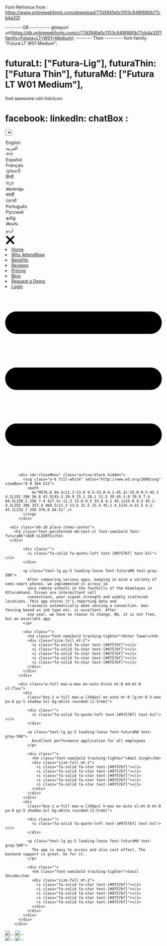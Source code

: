 Font-Refrence from : https://www.onlinewebfonts.com/download/77d394fa0c1103c648f880b77cb4a32f

<link href="https://db.onlinewebfonts.com/c/eed3e25fcebee219b159478c4e167fd0?family=Futura+Thin" rel="stylesheet">
<link href="https://db.onlinewebfonts.com/c/cdf72388115e4baec39bfc220cc786af?family=Futura-Lig" rel="stylesheet">
<link href="https://db.onlinewebfonts.com/c/77d394fa0c1103c648f880b77cb4a32f?family=Futura+LT+W01+Medium"
    rel="stylesheet">

-------- OR ----------
@import url(https://db.onlinewebfonts.com/c/77d394fa0c1103c648f880b77cb4a32f?family=Futura+LT+W01+Medium);
-------- Then ---------
font-family: "Futura LT W01 Medium";

futuraLt: ["Futura-Lig"],
futuraThin: ["Futura Thin"],
futuraMd: ["Futura LT W01 Medium"],
========================
font awesome cdn link/icon:

<link rel="stylesheet" href="https://cdnjs.cloudflare.com/ajax/libs/font-awesome/6.6.0/css/all.min.css" integrity="sha512-Kc323vGBEqzTmouAECnVceyQqyqdsSiqLQISBL29aUW4U/M7pSPA/gEUZQqv1cwx4OnYxTxve5UMg5GT6L4JJg==" crossorigin="anonymous" referrerpolicy="no-referrer" />

facebook: <i class="fa-brands fa-square-facebook"></i>
linkedIn: <i class="fa-brands fa-linkedin"></i>
chatBox : <i class="fa-regular fa-comment-dots"></i> <!--revers it -->
========================

<select id="dropdownDividerButton" data-dropdown-toggle="dropdownDivider" 
class="bg-countryBtn text-[#ffffff] text-base px-1 ml-5 py-2 outline-none border-none appearance-none cursor-pointer">

<option value="English" selected>English</option>
<option value="العربية">العربية</option>
<option value="বাংলা">বাংলা</option>
<option value="Español">Español</option>
<option value="Français">Français</option>
<option value="ગુજરાતી">ગુજરાતી</option>
<option value="हिन्दी">हिन्दी</option>
<option value="ಕನ್ನಡ">ಕನ್ನಡ</option>
<option value="മലയാളം">മലയാളം</option>
<option value="मराठी">मराठी</option>
<option value="ਪੰਜਾਬੀ">ਪੰਜਾਬੀ</option>
<option value="Português">Português</option>
<option value="Русский">Русский</option>
<option value="தமிழ்">தமிழ்</option>
<option value="తెలుగు">తెలుగు</option>
<option value="اردو">اردو</option>  
</select>

<div class="logo flex items-center justify-between px-4 border-b border-heroBtn cursor-pointer">
<div class="Xicon">
<svg class="fill-white" xmlns="http://www.w3.org/2000/svg" viewBox="0 0 384 512" width="2rem">
<path
d="M342.6 150.6c12.5-12.5 12.5-32.8 0-45.3s-32.8-12.5-45.3 0L192 210.7 86.6 105.4c-12.5-12.5-32.8-12.5-45.3 0s-12.5 32.8 0 45.3L146.7 256 41.4 361.4c-12.5 12.5-12.5 32.8 0 45.3s32.8 12.5 45.3 0L192 301.3 297.4 406.6c12.5 12.5 32.8 12.5 45.3 0s12.5-32.8 0-45.3L237.3 256 342.6 150.6z" />
</svg>
</div>
</div>

<li class="navList bg-red-500 ">
                <a class="navItem bg-black py-2 hover:text-gray-300 duration-150 ease-linear cursor-pointer"
                  href="https://github.com/7he-Coder" target="_blank">Home</a>
              </li>
              <li class="navList bg-red-500 my-4">
                <a class="navItem bg-black py-2 hover:text-gray-300 duration-150 ease-linear cursor-pointer text-center"
                  href="#attendNow">Why AttendNow</a>
              </li>
              <li class="navList bg-red-500">
                <a class="navItem bg-black py-2 hover:text-gray-300 duration-150 ease-linear cursor-pointer"
                  href="#benefit">Benefits</a>
              </li>
              <li class="navList bg-red-500 my-4">
                <a class="navItem bg-black py-2 hover:text-gray-300 duration-150 ease-linear cursor-pointer"
                  href="#review">Reviews</a>
              </li>
              <li class="navList bg-red-500">
                <a class="navItem bg-black py-2 hover:text-gray-300 duration-150 ease-linear cursor-pointer"
                  href="#price">Pricing</a>
              </li>
              <li class="navList bg-red-500 my-4">
                <a class="navItem bg-black py-2 hover:text-gray-300 duration-150 ease-linear cursor-pointer"
                  href="./Blog/blog.html">Blog</a>
              </li>
              <li class="navList bg-red-500">
                <a class="navItem bg-black py-2 hover:text-gray-300 duration-150 ease-linear cursor-pointer text-center"
                  href="./ReqADemo/reqaDemo.html">Request
                  a Demo</a>
              </li>
              <li class="navList bg-red-500 my-4">
                <a class=" bg-black py-2 hover:text-gray-300 duration-150 ease-linear cursor-pointer"
                  href="./LogIn/login.html" target="_blank">Login</a>
              </li>
<div id="openMenu" class="">
            <svg class="w-6 fill-white" xmlns="http://www.w3.org/2000/svg" viewBox="0 0 448 512">
              <path
                d="M0 96C0 78.3 14.3 64 32 64l384 0c17.7 0 32 14.3 32 32s-14.3 32-32 32L32 128C14.3 128 0 113.7 0 96zM0 256c0-17.7 14.3-32 32-32l384 0c17.7 0 32 14.3 32 32s-14.3 32-32 32L32 288c-17.7 0-32-14.3-32-32zM448 416c0 17.7-14.3 32-32 32L32 448c-17.7 0-32-14.3-32-32s14.3-32 32-32l384 0c17.7 0 32 14.3 32 32z" />
            </svg>
          </div>

          <div id="closeMenu" class="active:block hidden">
            <svg class="w-6 fill-white" xmlns="http://www.w3.org/2000/svg" viewBox="0 0 384 512">
              <path
                d="M376.6 84.5c11.3-13.6 9.5-33.8-4.1-45.1s-33.8-9.5-45.1 4.1L192 206 56.6 43.5C45.3 29.9 25.1 28.1 11.5 39.4S-3.9 70.9 7.4 84.5L150.3 256 7.4 427.5c-11.3 13.6-9.5 33.8 4.1 45.1s33.8 9.5 45.1-4.1L192 306 327.4 468.5c11.3 13.6 31.5 15.4 45.1 4.1s15.4-31.5 4.1-45.1L233.7 256 376.6 84.5z" />
            </svg>
          </div>

 <!-- grid gap-4 place-items-center justify-stretch shrink-0 grid-cols-1 sm:grid-cols-2 md:grid-cols-3 xl:grid-cols-5 -->
<!-- <span class="border-b bg-heroGradient p-[1px] w-[8%]"></span> flex flex-col-->

      <div class="mb-10 place-items-center">
        <h2 class="text-paraTextmd md:text-xl font-semibold font-futuraBk">OUR CLIENTS</h2>
      </div>

 <div class="w-full max-w-max mx-auto block md:flex">
          <div class="box-1 w-full max-w-[346px] mx-auto md:mx-8 h-max px-6 py-5 shadow-2xl bg-white rounded-[2.5rem]">

            <div class="">
              <i class="fa-solid fa-quote-left text-[#9757bf] text-5xl"></i>
            </div>

            <p class="text-lg py-5 leading-loose font-futuraMd text-gray-500">
              After comparing various apps, keeping in mind a variety of semi-smart phones, we implemented it across 14
              very remote schools in the foothills of the Himalayas in Uttarakhand. Issues are intermittent cell
              connections, poor signal strength and widely scattered locations. This app stores it's reporting data and
              transmits automatically when sensing a connection. Geo-fencing based on job type etc. is excellent. After
              one year, we have no reason to change. NO, it is not free, but an excellent app.
            </p>

            <div class="">
              <h4 class="font-semibold tracking-tighter">Peter Tower</h4>
              <div class="size-full mt-2">
                <i class="fa-solid fa-star text-[#9757bf]"></i>
                <i class="fa-solid fa-star text-[#9757bf]"></i>
                <i class="fa-solid fa-star text-[#9757bf]"></i>
                <i class="fa-solid fa-star text-[#9757bf]"></i>
                <i class="fa-solid fa-star text-[#9757bf]"></i>
              </div>
            </div>
          </div>

          <div class="w-full max-w-max mx-auto block mt-8 md:mt-0 xl:flex">
            <div
              class="box-1 w-full max-w-[346px] mx-auto mr-0 lg:mr-8 h-max px-6 py-5 shadow-2xl bg-white rounded-[2.5rem]">

              <div class="">
                <i class="fa-solid fa-quote-left text-[#9757bf] text-5xl"></i>
              </div>

              <p class="text-lg py-5 leading-loose font-futuraMd text-gray-500">
                Excellent performance application for all employees
              </p>

              <div class="">
                <h4 class="font-semibold tracking-tighter">Amit Singh</h4>
                <div class="size-full mt-2">
                  <i class="fa-solid fa-star text-[#9757bf]"></i>
                  <i class="fa-solid fa-star text-[#9757bf]"></i>
                  <i class="fa-solid fa-star text-[#9757bf]"></i>
                  <i class="fa-solid fa-star text-[#9757bf]"></i>
                  <i class="fa-solid fa-star text-[#9757bf]"></i>
                </div>
              </div>
            </div>
            <div
              class="box-1 w-full max-w-[346px] h-max mx-auto xl:mt-0 mt-8 px-6 py-5 shadow-2xl bg-white rounded-[2.5rem]">

              <div class="">
                <i class="fa-solid fa-quote-left text-[#9757bf] text-5xl"></i>
              </div>

              <p class="text-lg py-5 leading-loose font-futuraMd text-gray-500">
                The app is easy to access and also cost effect. The backend support is great. Go for it.
              </p>

              <div class="">
                <h4 class="font-semibold tracking-tighter">Sunil Shinde</h4>
                <div class="size-full mt-2">
                  <i class="fa-solid fa-star text-[#9757bf]"></i>
                  <i class="fa-solid fa-star text-[#9757bf]"></i>
                  <i class="fa-solid fa-star text-[#9757bf]"></i>
                  <i class="fa-solid fa-star text-[#9757bf]"></i>
                  <i class="fa-solid fa-star text-[#9757bf]"></i>
                </div>
              </div>
            </div>
          </div>
        </div>

  <div class="block md:flex mt-4">
                <img class="mr-5 mb-2 md:mb-0 cursor-pointer" src="./assets/Btn_Google_Play_Store_badge_EN.png"
                  loading="lazy" alt="...">
                <img class="cursor-pointer" src="./assets/Btn_App_Store_Badge.png" loading="lazy" alt="...">
              </div>
 <div class="block sm:flex">
              <img class="mr-5 mb-2 sm:mb-0 cursor-pointer" src="./assets/Btn_Google_Play_Store_badge_EN.png"
                loading="lazy" alt="...">
              <img class="cursor-pointer" src="./assets/Btn_App_Store_Badge.png" loading="lazy" alt="...">
            </div>
